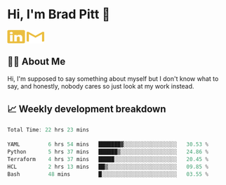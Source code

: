 # Hi, I'm Brad Pitt 👋


<a href="https://www.linkedin.com/in/mathias-mauraisin/" target="blank"><img align="center" src="./icons/linkedin.svg" alt="https://www.linkedin.com/in/mathias-mauraisin/" height="30" width="40" /></a>
<a href="mailto:mathias.mauraisin.pro@gmail.com" target="blank"><img align="center" src="./icons/gmail.svg" alt="redrew" height="30" width="40" /></a>




<!-- ![snap](images/Snap_dark.png?raw=true) -->
<!-- ![snap](images/Snap_dark_bg.png?raw=true) -->


<!-- [![My Skills](https://skillicons.dev/icons?i=c,cpp,html,css,js,ts,)](https://skillicons.dev) -->

## 🙋‍♂️&nbsp;About Me

Hi, I'm supposed to say something about myself but I don't know what to say, and honestly, nobody cares so just look at my work instead.

## 📈&nbsp;Weekly development breakdown

<!-- [![mamaurai's 42 stats](https://badge42.vercel.app/api/v2/cl1l4qz93000609l4yixitcl4/stats?cursusId=21&coalitionId=45)](https://github.com/JaeSeoKim/badge42) -->





<!--START_SECTION:waka-->

```rust
Total Time: 22 hrs 23 mins

YAML         6 hrs 54 mins   ███████▓░░░░░░░░░░░░░░░░░   30.53 %
Python       5 hrs 37 mins   ██████▒░░░░░░░░░░░░░░░░░░   24.86 %
Terraform    4 hrs 37 mins   █████░░░░░░░░░░░░░░░░░░░░   20.45 %
HCL          2 hrs 13 mins   ██▒░░░░░░░░░░░░░░░░░░░░░░   09.85 %
Bash         48 mins         █░░░░░░░░░░░░░░░░░░░░░░░░   03.55 %
```

<!--END_SECTION:waka-->



